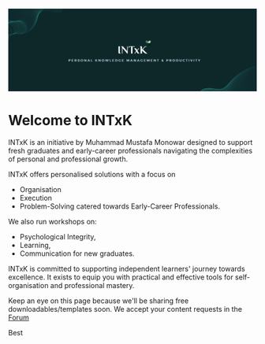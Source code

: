 ![INTxK Github](/banner.png)

# Welcome to INTxK

INTxK is an initiative by Muhammad Mustafa Monowar designed to support fresh graduates and early-career professionals navigating the complexities of personal and professional growth.

INTxK offers personalised solutions with a focus on 
- Organisation
- Execution
- Problem-Solving
catered towards Early-Career Professionals.

We also run workshops on:
- Psychological Integrity,
- Learning, 
- Communication for new graduates.

INTxK is committed to supporting independent learners' journey towards excellence. It exists to equip you with practical and effective tools for self-organisation and professional mastery.

Keep an eye on this page because we'll be sharing free downloadables/templates soon.
We accept your content requests in the [Forum](https://github.com/INTxK/Forum/issues)

Best
